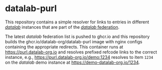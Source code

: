 # datalab-purl

This repository contains a simple resolver for links to entries in different
[*datalab*](https://github.com/datalab-org/datalab) instances that are part of the
[*datalab* federation](https://github.com/datalab-org/datalab-federation).

The latest *datalab* federation list is pushed to ghcr.io and this repository
builds the ghcr.io/datalab-org/datalab-purl image with nginx configs containing
the appropriate redirects.
This container runs at https://purl.datalab-org.io and resolves prefixed refcode links to the
correct instance, e.g., https://purl.datalab-org.io/demo:1234 resolves to item
`1234` on the *datalab* demo instance at https://demo-datalab-org.io/1234.
